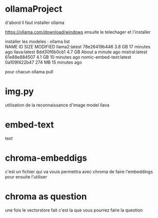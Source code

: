 # ollamaProject
d'abord il faut installer ollama 

https://ollama.com/download/windows
ensuite le telechager et l'installer 

installer les modeles :
ollama list      
NAME                    ID              SIZE    MODIFIED
llama2:latest           78e26419b446    3.8 GB  17 minutes ago
llava:latest            8dd30f6b0cb1    4.7 GB  About a minute ago
mistral:latest          61e88e884507    4.1 GB  10 minutes ago
nomic-embed-text:latest 0a109f422b47    274 MB  15 minutes ago

pour chacun ollama pull

# img.py 
utilisation de la reconnaissance d'image model llava 

# embed-text
text 

# chroma-embeddigs
c'est un fichier qui va vouis permettra avec chroma de faire l'embeddings pour ensuite l'utiliser 

# chroma as question
une fois le vectorstore fait c'est la que vous pourrez faire la question
